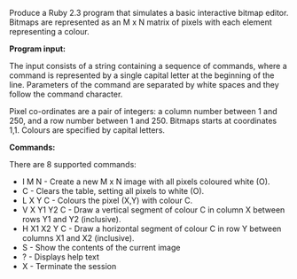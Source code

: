Produce a Ruby 2.3 program that simulates a basic interactive bitmap editor. Bitmaps are represented as an M x N matrix of pixels with each element representing a colour.

**Program input:**

The input consists of a string containing a sequence of commands, where a command is represented by a single capital letter at the beginning of the line. Parameters of the command are separated by white spaces and they follow the command character.

Pixel co-ordinates are a pair of integers: a column number between 1 and 250, and a row number between 1 and 250. Bitmaps starts at coordinates 1,1. Colours are specified by capital letters.

**Commands:**

There are 8 supported commands:

- I M N - Create a new M x N image with all pixels coloured white (O).
- C - Clears the table, setting all pixels to white (O).
- L X Y C - Colours the pixel (X,Y) with colour C.
- V X Y1 Y2 C - Draw a vertical segment of colour C in column X between rows Y1 and Y2 (inclusive).
- H X1 X2 Y C - Draw a horizontal segment of colour C in row Y between columns X1 and X2 (inclusive).
- S - Show the contents of the current image
- ? - Displays help text
- X - Terminate the session



